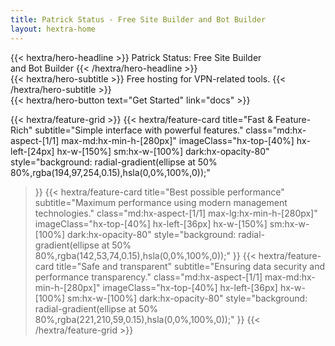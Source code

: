```yaml
---
title: Patrick Status - Free Site Builder and Bot Builder
layout: hextra-home
---
```


<div class="hx-mt-6 hx-mb-6">
{{< hextra/hero-headline >}}
  Patrick Status: Free Site Builder&nbsp;<br class="sm:hx-block hx-hidden" />and Bot Builder
{{< /hextra/hero-headline >}}
</div>

<div class="hx-mb-12">
{{< hextra/hero-subtitle >}}
  Free hosting for VPN-related tools.
{{< /hextra/hero-subtitle >}}
</div>

<div class="hx-mb-6">
{{< hextra/hero-button text="Get Started" link="docs" >}}
</div>

<div class="hx-mt-6"></div>

{{< hextra/feature-grid >}}
  {{< hextra/feature-card
    title="Fast & Feature-Rich"
    subtitle="Simple interface with powerful features."
    class="md:hx-aspect-[1/1] max-md:hx-min-h-[280px]"
    imageClass="hx-top-[40%] hx-left-[24px] hx-w-[150%] sm:hx-w-[100%] dark:hx-opacity-80"
    style="background: radial-gradient(ellipse at 50% 80%,rgba(194,97,254,0.15),hsla(0,0%,100%,0));"
  >}}
  {{< hextra/feature-card
    title="Best possible performance"
    subtitle="Maximum performance using modern management technologies."
    class="md:hx-aspect-[1/1] max-lg:hx-min-h-[280px]"
    imageClass="hx-top-[40%] hx-left-[36px] hx-w-[150%] sm:hx-w-[100%] dark:hx-opacity-80"
    style="background: radial-gradient(ellipse at 50% 80%,rgba(142,53,74,0.15),hsla(0,0%,100%,0));"
  >}}
  {{< hextra/feature-card
    title="Safe and transparent"
    subtitle="Ensuring data security and performance transparency."
    class="md:hx-aspect-[1/1] max-md:hx-min-h-[280px]"
    imageClass="hx-top-[40%] hx-left-[36px] hx-w-[100%] sm:hx-w-[100%] dark:hx-opacity-80"
    style="background: radial-gradient(ellipse at 50% 80%,rgba(221,210,59,0.15),hsla(0,0%,100%,0));"
  >}}
{{< /hextra/feature-grid >}}

